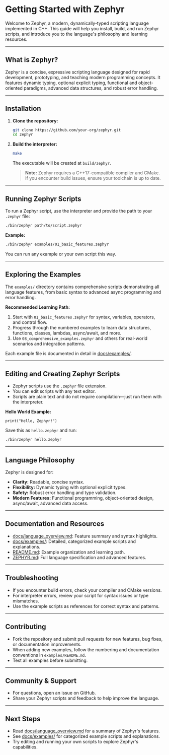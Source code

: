 # Getting Started with Zephyr

Welcome to Zephyr, a modern, dynamically-typed scripting language implemented in C++. This guide will help you install, build, and run Zephyr scripts, and introduce you to the language's philosophy and learning resources.

---

## What is Zephyr?

Zephyr is a concise, expressive scripting language designed for rapid development, prototyping, and teaching modern programming concepts. It features dynamic typing, optional explicit typing, functional and object-oriented paradigms, advanced data structures, and robust error handling.

---

## Installation

1. **Clone the repository:**
   ```bash
   git clone https://github.com/your-org/zephyr.git
   cd zephyr
   ```

2. **Build the interpreter:**
   ```bash
   make
   ```
   The executable will be created at `build/zephyr`.

   > **Note:** Zephyr requires a C++17-compatible compiler and CMake. If you encounter build issues, ensure your toolchain is up to date.

---

## Running Zephyr Scripts

To run a Zephyr script, use the interpreter and provide the path to your `.zephyr` file:

```bash
./bin/zephyr path/to/script.zephyr
```

**Example:**
```bash
./bin/zephyr examples/01_basic_features.zephyr
```

You can run any example or your own script this way.

---

## Exploring the Examples

The `examples/` directory contains comprehensive scripts demonstrating all language features, from basic syntax to advanced async programming and error handling.

**Recommended Learning Path:**
1. Start with `01_basic_features.zephyr` for syntax, variables, operators, and control flow.
2. Progress through the numbered examples to learn data structures, functions, classes, lambdas, async/await, and more.
3. Use `08_comprehensive_examples.zephyr` and others for real-world scenarios and integration patterns.

Each example file is documented in detail in [docs/examples/](examples/).

---

## Editing and Creating Zephyr Scripts

- Zephyr scripts use the `.zephyr` file extension.
- You can edit scripts with any text editor.
- Scripts are plain text and do not require compilation—just run them with the interpreter.

**Hello World Example:**
```zephyr
print("Hello, Zephyr!")
```

Save this as `hello.zephyr` and run:
```bash
./bin/zephyr hello.zephyr
```

---

## Language Philosophy

Zephyr is designed for:

- **Clarity:** Readable, concise syntax.
- **Flexibility:** Dynamic typing with optional explicit types.
- **Safety:** Robust error handling and type validation.
- **Modern Features:** Functional programming, object-oriented design, async/await, advanced data access.

---

## Documentation and Resources

- [docs/language_overview.md](language_overview.md): Feature summary and syntax highlights.
- [docs/examples/](examples/): Detailed, categorized example scripts and explanations.
- [README.md](../../examples/README.md): Example organization and learning path.
- [ZEPHYR.md](../../ZEPHYR.md): Full language specification and advanced features.

---

## Troubleshooting

- If you encounter build errors, check your compiler and CMake versions.
- For interpreter errors, review your script for syntax issues or type mismatches.
- Use the example scripts as references for correct syntax and patterns.

---

## Contributing

- Fork the repository and submit pull requests for new features, bug fixes, or documentation improvements.
- When adding new examples, follow the numbering and documentation conventions in `examples/README.md`.
- Test all examples before submitting.

---

## Community & Support

- For questions, open an issue on GitHub.
- Share your Zephyr scripts and feedback to help improve the language.

---

## Next Steps

- Read [docs/language_overview.md](language_overview.md) for a summary of Zephyr's features.
- See [docs/examples/](examples/) for categorized example scripts and explanations.
- Try editing and running your own scripts to explore Zephyr's capabilities.
